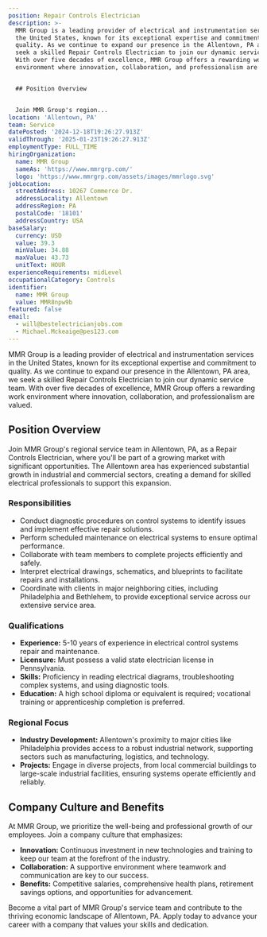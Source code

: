 ```yaml
---
position: Repair Controls Electrician
description: >-
  MMR Group is a leading provider of electrical and instrumentation services in
  the United States, known for its exceptional expertise and commitment to
  quality. As we continue to expand our presence in the Allentown, PA area, we
  seek a skilled Repair Controls Electrician to join our dynamic service team.
  With over five decades of excellence, MMR Group offers a rewarding work
  environment where innovation, collaboration, and professionalism are valued.


  ## Position Overview


  Join MMR Group's region...
location: 'Allentown, PA'
team: Service
datePosted: '2024-12-18T19:26:27.913Z'
validThrough: '2025-01-23T19:26:27.913Z'
employmentType: FULL_TIME
hiringOrganization:
  name: MMR Group
  sameAs: 'https://www.mmrgrp.com/'
  logo: 'https://www.mmrgrp.com/assets/images/mmrlogo.svg'
jobLocation:
  streetAddress: 10267 Commerce Dr.
  addressLocality: Allentown
  addressRegion: PA
  postalCode: '18101'
  addressCountry: USA
baseSalary:
  currency: USD
  value: 39.3
  minValue: 34.88
  maxValue: 43.73
  unitText: HOUR
experienceRequirements: midLevel
occupationalCategory: Controls
identifier:
  name: MMR Group
  value: MMR8npw9b
featured: false
email:
  - will@bestelectricianjobs.com
  - Michael.Mckeaige@pes123.com
---
```




MMR Group is a leading provider of electrical and instrumentation services in the United States, known for its exceptional expertise and commitment to quality. As we continue to expand our presence in the Allentown, PA area, we seek a skilled Repair Controls Electrician to join our dynamic service team. With over five decades of excellence, MMR Group offers a rewarding work environment where innovation, collaboration, and professionalism are valued.

## Position Overview

Join MMR Group's regional service team in Allentown, PA, as a Repair Controls Electrician, where you'll be part of a growing market with significant opportunities. The Allentown area has experienced substantial growth in industrial and commercial sectors, creating a demand for skilled electrical professionals to support this expansion.

### Responsibilities

- Conduct diagnostic procedures on control systems to identify issues and implement effective repair solutions.
- Perform scheduled maintenance on electrical systems to ensure optimal performance.
- Collaborate with team members to complete projects efficiently and safely.
- Interpret electrical drawings, schematics, and blueprints to facilitate repairs and installations.
- Coordinate with clients in major neighboring cities, including Philadelphia and Bethlehem, to provide exceptional service across our extensive service area.

### Qualifications

- **Experience:** 5-10 years of experience in electrical control systems repair and maintenance.
- **Licensure:** Must possess a valid state electrician license in Pennsylvania.
- **Skills:** Proficiency in reading electrical diagrams, troubleshooting complex systems, and using diagnostic tools.
- **Education:** A high school diploma or equivalent is required; vocational training or apprenticeship completion is preferred.

### Regional Focus

- **Industry Development:** Allentown's proximity to major cities like Philadelphia provides access to a robust industrial network, supporting sectors such as manufacturing, logistics, and technology.
- **Projects:** Engage in diverse projects, from local commercial buildings to large-scale industrial facilities, ensuring systems operate efficiently and reliably.

## Company Culture and Benefits

At MMR Group, we prioritize the well-being and professional growth of our employees. Join a company culture that emphasizes:

- **Innovation:** Continuous investment in new technologies and training to keep our team at the forefront of the industry.
- **Collaboration:** A supportive environment where teamwork and communication are key to our success.
- **Benefits:** Competitive salaries, comprehensive health plans, retirement savings options, and opportunities for advancement.

Become a vital part of MMR Group's service team and contribute to the thriving economic landscape of Allentown, PA. Apply today to advance your career with a company that values your skills and dedication.